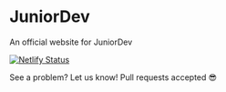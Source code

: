# JuniorDev
An official website for JuniorDev

[![Netlify Status](https://api.netlify.com/api/v1/badges/26525ec7-2d9b-4823-ac65-d95e19146801/deploy-status)](https://app.netlify.com/sites/juniordotdev/deploys)

See a problem? Let us know! Pull requests accepted 😎